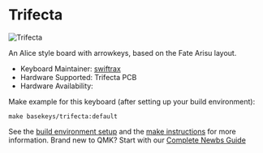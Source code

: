 # Trifecta

![Trifecta](imagelink)

An Alice style board with arrowkeys, based on the Fate Arisu layout.

* Keyboard Maintainer: [swiftrax](https://github.com/swiftrax)  
* Hardware Supported: Trifecta PCB
* Hardware Availability: 

Make example for this keyboard (after setting up your build environment):

    make basekeys/trifecta:default

See the [build environment setup](https://docs.qmk.fm/#/getting_started_build_tools) and the [make instructions](https://docs.qmk.fm/#/getting_started_make_guide) for more information. Brand new to QMK? Start with our [Complete Newbs Guide](https://docs.qmk.fm/#/newbs)
